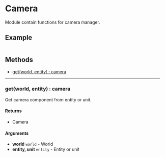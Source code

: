 # Camera

Module contain functions for camera manager.

## Example

```lua
```

## Methods

* [get(world, entity) : camera ](#get-world-entity-camera)

------------------------------------------------------------------------------------------------------------------------

### get(world, entity) : camera

Get camera component from entity or unit.

#### Returns
* Camera

#### Arguments
* **world** `world` - World
* **entity, unit** `entity` - Entity or unit

